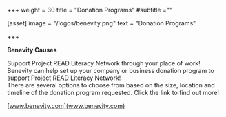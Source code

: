 +++
weight = 30
title = "Donation Programs"
#subtitle =""

[asset]
  image = "/logos/benevity.png"
  text = "Donation Programs"
  

+++

**Benevity Causes**
  
Support Project READ Literacy Network through your place of work!  Benevity can help set up your company or business donation program to support Project READ Literacy Network!  
There are several options to choose from based on the size, location and timeline of the donation program requested. Click the link to find out more!  

[www.benevity.com](www.benevity.com)